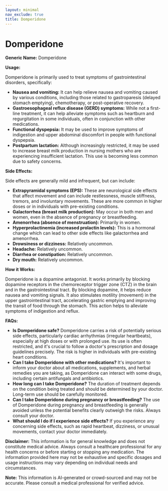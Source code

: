 ```yaml
---
layout: minimal
nav_exclude: true
title: Domperidone
---
```


# Domperidone

**Generic Name:** Domperidone

**Usage:**

Domperidone is primarily used to treat symptoms of gastrointestinal disorders, specifically:

* **Nausea and vomiting:** It can help relieve nausea and vomiting caused by various conditions, including those related to gastroparesis (delayed stomach emptying), chemotherapy, or post-operative recovery.
* **Gastroesophageal reflux disease (GERD) symptoms:** While not a first-line treatment, it can help alleviate symptoms such as heartburn and regurgitation in some individuals, often in conjunction with other medications.
* **Functional dyspepsia:**  It may be used to improve symptoms of indigestion and upper abdominal discomfort in people with functional dyspepsia.
* **Postpartum lactation:**  Although increasingly restricted, it may be used to increase breast milk production in nursing mothers who are experiencing insufficient lactation.  This use is becoming less common due to safety concerns.


**Side Effects:**

Side effects are generally mild and infrequent, but can include:

* **Extrapyramidal symptoms (EPS):** These are neurological side effects that affect movement and can include restlessness, muscle stiffness, tremors, and involuntary movements. These are more common in higher doses or in individuals with pre-existing conditions.
* **Galactorrhea (breast milk production):**  May occur in both men and women, even in the absence of pregnancy or breastfeeding.
* **Amenorrhea (absence of menstruation):** Primarily in women.
* **Hyperprolactinemia (increased prolactin levels):** This is a hormonal change which can lead to other side effects like galactorrhea and amenorrhea.
* **Drowsiness or dizziness:** Relatively uncommon.
* **Headache:** Relatively uncommon.
* **Diarrhea or constipation:**  Relatively uncommon.
* **Dry mouth:**  Relatively uncommon.


**How it Works:**

Domperidone is a dopamine antagonist. It works primarily by blocking dopamine receptors in the chemoreceptor trigger zone (CTZ) in the brain and in the gastrointestinal tract.  By blocking dopamine, it helps reduce nausea and vomiting signals. It also stimulates motility (movement) in the upper gastrointestinal tract, accelerating gastric emptying and improving the transit of food through the stomach.  This action helps to alleviate symptoms of indigestion and reflux.


**FAQs:**

* **Is Domperidone safe?**  Domperidone carries a risk of potentially serious side effects, particularly cardiac arrhythmias (irregular heartbeats), especially at high doses or with prolonged use.  Its use is often restricted, and it's crucial to follow a doctor's prescription and dosage guidelines precisely.  The risk is higher in individuals with pre-existing heart conditions.
* **Can I take Domperidone with other medications?**  It's important to inform your doctor about all medications, supplements, and herbal remedies you are taking, as Domperidone can interact with some drugs, including certain antifungals and antibiotics.
* **How long can I take Domperidone?** The duration of treatment depends on the condition being treated and should be determined by your doctor.  Long-term use should be carefully monitored.
* **Can I take Domperidone during pregnancy or breastfeeding?** The use of Domperidone during pregnancy and breastfeeding is generally avoided unless the potential benefits clearly outweigh the risks.  Always consult your doctor.
* **What should I do if I experience side effects?** If you experience any concerning side effects, such as rapid heartbeat, dizziness, or unusual movements, contact your doctor immediately.


**Disclaimer:** This information is for general knowledge and does not constitute medical advice.  Always consult a healthcare professional for any health concerns or before starting or stopping any medication.  The information provided here may not be exhaustive and specific dosages and usage instructions may vary depending on individual needs and circumstances.


**Note:** This information is AI-generated or crowd-sourced and may not be accurate. Please consult a medical professional for verified advice.